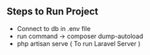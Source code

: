 
<h2>Steps to Run Project</h2>

- Connect to db in .env file
- run command -> composer dump-autoload
- php artisan serve ( To run Laravel Server )
